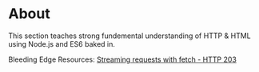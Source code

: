 # About
This section teaches strong fundemental understanding of HTTP & HTML using Node.js and ES6 baked in.


Bleeding Edge Resources:
[Streaming requests with fetch - HTTP 203](https://www.youtube.com/watch?v=G9PpImUEeUA)